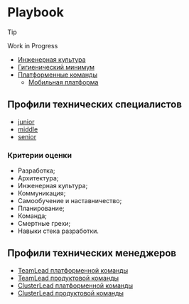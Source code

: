 # Playbook

> [!TIP]
> Work in Progress

- [Инженерная культура](engineering_culture.md)
- [Гигиенический минимум](minimum.md)
- [Платформенные команды](platform_team.md)
  - [Мобильная платформа](mobile_platform.md) 


## Профили технических специалистов

- [junior](junior.md)
- [middle](middle.md)
- [senior](senior.md)

### Критерии оценки

- Разработка;
- Архитектура;
- Инженерная культура;
- Коммуникация;
- Самообучение и наставничество;
- Планирование;
- Команда;
- Смертные грехи;
- Навыки стека разработки.

## Профили технических менеджеров

- [TeamLead платформенной команды](teamlead_platform_team.md)
- [TeamLead продуктовой команды](teamlead_product_team.md)
- [ClusterLead платформенной команды](clusterlead_platform_cluster.md)
- [ClusterLead продуктовой команды](clusterlead_product_cluster.md)

